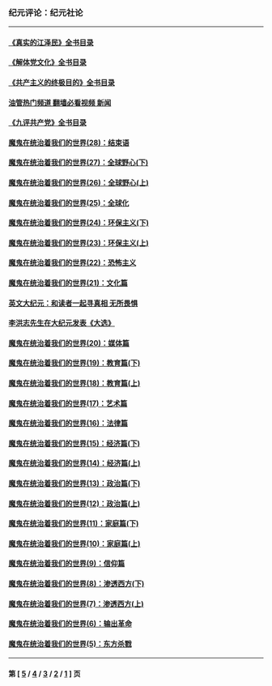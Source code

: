 ### 纪元评论：纪元社论
---
#### [《真实的江泽民》全书目录](../../pages/nsc422/n13721399.md?05100330) 
#### [《解体党文化》全书目录](../../pages/nsc422/n13721157.md?05100330) 
#### [《共产主义的终极目的》全书目录](../../pages/nsc422/n13721048.md?05100330) 
#### [油管热门频道 翻墙必看视频 新闻](ok?05100330)
#### [《九评共产党》全书目录](../../pages/nsc422/n13708085.md?05100330) 
#### [魔鬼在统治着我们的世界(28)：结束语](../../pages/nsc422/n10936246.md?05100330) 
#### [魔鬼在统治着我们的世界(27)：全球野心(下)](../../pages/nsc422/n10928319.md?05100330) 
#### [魔鬼在统治着我们的世界(26)：全球野心(上)](../../pages/nsc422/n10900318.md?05100330) 
#### [魔鬼在统治着我们的世界(25)：全球化](../../pages/nsc422/n10788205.md?05100330) 
#### [魔鬼在统治着我们的世界(24)：环保主义(下)](../../pages/nsc422/n10695307.md?05100330) 
#### [魔鬼在统治着我们的世界(23)：环保主义(上)](../../pages/nsc422/n10688613.md?05100330) 
#### [魔鬼在统治着我们的世界(22)：恐怖主义](../../pages/nsc422/n10614727.md?05100330) 
#### [魔鬼在统治着我们的世界(21)：文化篇](../../pages/nsc422/n10597706.md?05100330) 
#### [英文大纪元：和读者一起寻真相 无所畏惧](../../pages/nsc422/n12542027.md?05100330) 
#### [李洪志先生在大纪元发表《大选》](../../pages/nsc422/n12534746.md?05100330) 
#### [魔鬼在统治着我们的世界(20)：媒体篇](../../pages/nsc422/n10586579.md?05100330) 
#### [魔鬼在统治着我们的世界(19)：教育篇(下)](../../pages/nsc422/n10564808.md?05100330) 
#### [魔鬼在统治着我们的世界(18)：教育篇(上)](../../pages/nsc422/n10526970.md?05100330) 
#### [魔鬼在统治着我们的世界(17)：艺术篇](../../pages/nsc422/n10499093.md?05100330) 
#### [魔鬼在统治着我们的世界(16)：法律篇](../../pages/nsc422/n10485969.md?05100330) 
#### [魔鬼在统治着我们的世界(15)：经济篇(下)](../../pages/nsc422/n10469975.md?05100330) 
#### [魔鬼在统治着我们的世界(14)：经济篇(上)](../../pages/nsc422/n10457370.md?05100330) 
#### [魔鬼在统治着我们的世界(13)：政治篇(下)](../../pages/nsc422/n10448270.md?05100330) 
#### [魔鬼在统治着我们的世界(12)：政治篇(上)](../../pages/nsc422/n10444576.md?05100330) 
#### [魔鬼在统治着我们的世界(11)：家庭篇(下)](../../pages/nsc422/n10440961.md?05100330) 
#### [魔鬼在统治着我们的世界(10)：家庭篇(上)](../../pages/nsc422/n10435448.md?05100330) 
#### [魔鬼在统治着我们的世界(9)：信仰篇](../../pages/nsc422/n10432159.md?05100330) 
#### [魔鬼在统治着我们的世界(8)：渗透西方(下)](../../pages/nsc422/n10429603.md?05100330) 
#### [魔鬼在统治着我们的世界(7)：渗透西方(上)](../../pages/nsc422/n10426013.md?05100330) 
#### [魔鬼在统治着我们的世界(6)：输出革命](../../pages/nsc422/n10421536.md?05100330) 
#### [魔鬼在统治着我们的世界(5)：东方杀戮](../../pages/nsc422/n10417707.md?05100330) 

---
#### 第 [ [5](./5.md?05100330) / [4](./4.md?05100330) / [3](./3.md?05100330) / [2](./2.md?05100330) / [1](./1.md?05100330) ] 页
